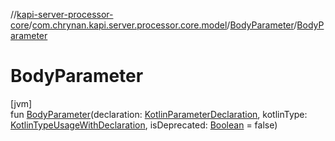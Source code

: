 //[kapi-server-processor-core](../../../index.md)/[com.chrynan.kapi.server.processor.core.model](../index.md)/[BodyParameter](index.md)/[BodyParameter](-body-parameter.md)

# BodyParameter

[jvm]\
fun [BodyParameter](-body-parameter.md)(declaration: [KotlinParameterDeclaration](../-kotlin-parameter-declaration/index.md), kotlinType: [KotlinTypeUsageWithDeclaration](../-kotlin-type-usage-with-declaration/index.md), isDeprecated: [Boolean](https://kotlinlang.org/api/latest/jvm/stdlib/kotlin/-boolean/index.html) = false)
